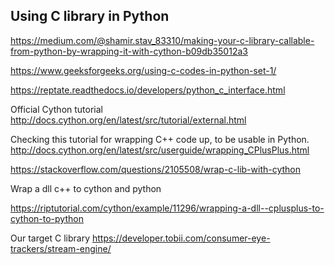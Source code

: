 ## Using C library in Python

https://medium.com/@shamir.stav_83310/making-your-c-library-callable-from-python-by-wrapping-it-with-cython-b09db35012a3 

https://www.geeksforgeeks.org/using-c-codes-in-python-set-1/ 

https://reptate.readthedocs.io/developers/python_c_interface.html 

Official Cython tutorial http://docs.cython.org/en/latest/src/tutorial/external.html 

Checking this tutorial for wrapping C++ code up, to be usable in Python. http://docs.cython.org/en/latest/src/userguide/wrapping_CPlusPlus.html 



https://stackoverflow.com/questions/2105508/wrap-c-lib-with-cython 

Wrap a dll c++ to cython and python

https://riptutorial.com/cython/example/11296/wrapping-a-dll--cplusplus-to-cython-to-python 



Our target C library  https://developer.tobii.com/consumer-eye-trackers/stream-engine/ 
